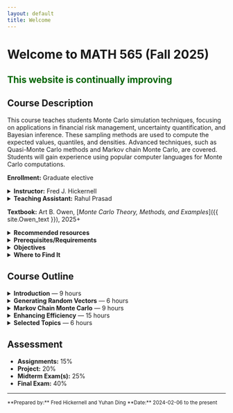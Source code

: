 ```yaml
---
layout: default
title: Welcome
---
```


# Welcome to MATH 565 (Fall 2025)

## <span style="color: darkgreen;">This website is continually improving </span>

## Course Description 
This course teaches students Monte Carlo simulation techniques, focusing on applications in financial risk management, uncertainty quantification, and Bayesian inference. These sampling methods are used to compute the expected values, quantiles, and densities. Advanced techniques, such as Quasi-Monte Carlo methods and Markov chain Monte Carlo, are covered. Students will gain experience using popular computer languages for Monte Carlo computations.

**Enrollment:** Graduate elective  

<details markdown="1">
<summary><strong>Instructor:</strong> Fred J. Hickernell</summary>

<a href="{{ '/assets/images/FredHickernell.jpeg' | relative_url }}">
  <img src="{{ '/assets/images/FredHickernell.jpeg' | relative_url }}"
       alt="Fred J. Hickernell"
       width="200"
       style="float:right; margin-left:10px; margin-bottom:6px;">
</a>

* _Office:_ RE 208  
* _Office hours:_ Mondays, 3:15 – 4:45 PM, and by appointment  
* _Phone:_ 312-567-8983  
* _Email:_ [hickernell@illinoistech.edu](mailto:hickernell@illinoistech.edu)  
* [_Website_](https://www.iit.edu/directory/people/fred-hickernell)  
* [_LinkedIn_](https://www.linkedin.com/in/fjhickernell/)  
* [_Google Scholar_](https://scholar.google.com/citations?user=dJbMJG8AAAAJ&hl=en)  

* _Brief bio:_ Fred J. Hickernell is professor of applied mathematics. His research focuses on increasing the efficiency of computer simulations and determining justifiable stopping criteria for simulation. A major area of interest is Monte Carlo methods. 

  Hickernell’s research has been funded by the National Science Foundation and the Department of Energy. He is a Fellow of the Institute of Mathematical Statistics. In 2016, he received the Joseph F. Traub Prize for Achievement in Information-Based Complexity. He has served on the editorial boards of the Journal of Complexity, Mathematics of Computation, and the SIAM Journal on Numerical Analysis.

  Hickernell received his Ph.D. in mathematics from MIT and his B.A. in mathematics and physics from Pomona College. He came to Illinois Tech in 2005 as department chair and has also served as vice provost for research.  Before coming to Illinois Tech, Hickernell was a professor in mathematics at Hong Kong Baptist University and assistant professor of mathematics at the University of Southern California. 
  
  Hickernell speaks Cantonese and enjoys Chinese food. He is married with adult children.  His most important identity is a disciple of Jesus.

</details>

<details markdown="1">
<summary><strong>Teaching Assistant:</strong> Rahul Prasad</summary>

<a href="{{ '/assets/images/RahulPrasad.jpg' | relative_url }}">
  <img src="{{ '/assets/images/RahulPrasad.jpg' | relative_url }}"
       alt="Rahul Prasad"
       width="200"
       style="float:right; margin-left:10px; margin-bottom:6px; filter: brightness(1.2)">
</a>

* _Office:_ ???  
* _Office hours:_ TBD    
* _Email:_ [rprasad1@hawk.illinoistech.edu](mailto:rprasad1@hawk.illinoistech.edu)  
</details>

**Textbook:** Art B. Owen, [*Monte Carlo Theory, Methods, and Examples*]({{ site.Owen_text }}), 2025+  

<details markdown="1">
<summary><strong>Recommended resources</strong></summary>
* [VS Code](https://code.visualstudio.com)
* [Jupyter](https://docs.jupyter.org/en/latest/)
* [Github](https://github.com)
* [MATLAB](https://www.mathworks.com)
* [LaTeX](https://www.latex-project.org/get/)
* [Overleaf](https://www.overleaf.com)
* [qmcpy](https://qmcpy.org)
* [Course Repository](https://github.com/QMCSoftware/MATH565Fall2025)
</details>

<details markdown="1">
<summary><strong>Prerequisites/Requirements</strong></summary>
* A calculus-based probability course, such as MATH 474 or MATH 475; you should understand
  * Discrete and continuous random variables
  * Probability mass and density functions, cumulative distribution functions
  * Mean, median, standard deviation, quantile, covariance, (in)dependence
  * Population versus sample quantities
  * Central Limit Theorem
* Facility in numerical programming, meaning
  * Programming in Python, or some other language such as MATLAB, or R
  * Using an integrated development environment (IDE), such as VS Code
  * You are highly encouraged to become familiar with GitHub
* Facility with LaTeX or some other technical document preparation system

</details>


<details markdown="1">
<summary><strong>Objectives</strong></summary>
By the end of this course, students will be able to:
- Understand the basics of Monte Carlo and Quasi-Monte Carlo Methods.
- Understand the basics of Markov chain Monte Carlo (MCMC).
- Understand how these methods are used for computations.
- Assess the performance of Monte Carlo methods and improve their effectiveness.
- Understand basic implementation issues in performing Monte Carlo calculations.
</details>

<details markdown="1">
<summary><strong>Where to Find It</strong></summary>

| **This Github Website**                                   | **Canvas Website**                                   |
| ---------------------------------------------------- | ---------------------------------------------------- |
| [Syllabus](./index.html)                          | Grades |
| [Schedule](./schedule.html)                          | Online Discussions |
| [Lecture Notes](./lectures.html)                     |  |
| [Notebooks ](./notebooks.html)                        |  |
| [Class Git Repository](https://github.com/QMCSoftware/MATH565Fall2025) <br> scroll to the bottom for instructions on how to copy from the template              |  |

</details>

## Course Outline

<details markdown="1">
<summary><strong>Introduction</strong> — 9 hours</summary>

- What is a Monte Carlo method?
- Point and interval estimators
- Monte Carlo for numerical integration
- Monte Carlo for option pricing

</details>

<details markdown="1">
<summary><strong>Generating Random Vectors</strong> — 6 hours</summary>

- Pseudo-random numbers
- Random vectors with different distributions

</details>

<details markdown="1">
<summary><strong>Markov Chain Monte Carlo</strong> — 9 hours</summary>

- Markov chains
- Metropolis-Hastings
- Gibbs sampler
- Convergence diagnostics
- Error estimation

</details>

<details markdown="1">
<summary><strong>Enhancing Efficiency</strong> — 15 hours</summary>

- Control variates
- Importance sampling
- Antithetic variates
- Stratified sampling and Latin hypercube
- Quasi-Monte Carlo sampling

</details>

<details markdown="1">
<summary><strong>Selected Topics</strong> — 6 hours</summary>

- *(TBA)*

</details>


## Assessment
- **Assignments:** 15%  
- **Project:** 20%  
- **Midterm Exam(s):** 25%  
- **Final Exam:** 40%  

---

<small>
**Prepared by:** Fred Hickernell and Yuhan Ding  
**Date:** 2024-02-06 to the present
</small>